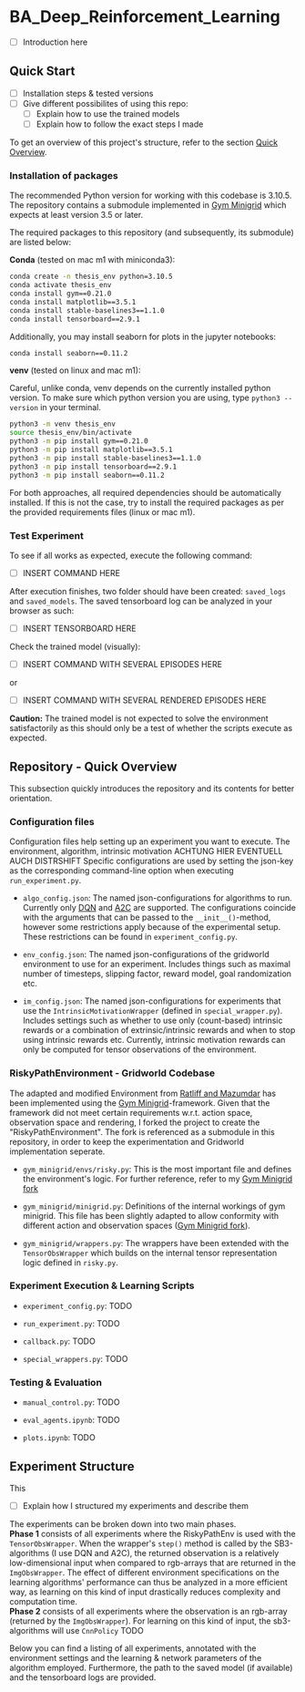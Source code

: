 # BA_Deep_Reinforcement_Learning

- [ ] Introduction here

## Quick Start

- [ ] Installation steps & tested versions
- [ ] Give different possibilites of using this repo:
    - [ ] Explain how to use the trained models
    - [ ] Explain how to follow the exact steps I made

To get an overview of this project's structure, refer to the section [Quick Overview](##repository-quick-overview).

### Installation of packages

The recommended Python version for working with this codebase is 3.10.5. The repository contains a submodule implemented in [Gym Minigrid](https://github.com/Farama-Foundation/Minigrid) which expects at least version 3.5 or later.

The required packages to this repository (and subsequently, its submodule) are listed below:

**Conda** (tested on mac m1 with miniconda3):

```sh
conda create -n thesis_env python=3.10.5
conda activate thesis_env
conda install gym==0.21.0
conda install matplotlib==3.5.1
conda install stable-baselines3==1.1.0
conda install tensorboard==2.9.1
```

Additionally, you may install seaborn for plots in the jupyter notebooks:

```sh
conda install seaborn==0.11.2
```

**venv** (tested on linux and mac m1):

Careful, unlike conda, venv depends on the currently installed python version. To make sure which python version you are using, type `python3 --version` in your terminal.

```sh
python3 -m venv thesis_env
source thesis_env/bin/activate
python3 -m pip install gym==0.21.0
python3 -m pip install matplotlib==3.5.1
python3 -m pip install stable-baselines3==1.1.0
python3 -m pip install tensorboard==2.9.1
python3 -m pip install seaborn==0.11.2
```

For both approaches, all required dependencies should be automatically installed. If this is not the case, try to install the required packages as per the provided requirements files (linux or mac m1).

### Test Experiment

To see if all works as expected, execute the following command:

- [ ] INSERT COMMAND HERE

After execution finishes, two folder should have been created: `saved_logs` and `saved_models`. The saved tensorboard log can be analyzed in your browser as such:

- [ ] INSERT TENSORBOARD HERE

Check the trained model (visually):

- [ ] INSERT COMMAND WITH SEVERAL EPISODES HERE

or

- [ ] INSERT COMMAND WITH SEVERAL RENDERED EPISODES HERE

**Caution:** The trained model is not expected to solve the environment satisfactorily as this should only be a test of whether the scripts execute as expected.

## Repository - Quick Overview

This subsection quickly introduces the repository and its contents for better orientation.

### Configuration files

Configuration files help setting up an experiment you want to execute. The environment, algorithm, intrinsic motivation ACHTUNG HIER EVENTUELL AUCH DISTRSHIFT
Specific configurations are used by setting the json-key as the corresponding command-line option when executing `run_experiment.py`.

- `algo_config.json`: The named json-configurations for algorithms to run. Currently only [DQN](https://stable-baselines3.readthedocs.io/en/master/modules/dqn.html#) and [A2C](https://stable-baselines3.readthedocs.io/en/master/modules/a2c.html) are supported. The configurations coincide with the arguments that can be passed to the `__init__()`-method, however some restrictions apply because of the experimental setup. These restrictions can be found in `experiment_config.py`.

- `env_config.json`: The named json-configurations of the gridworld environment to use for an experiment. Includes things such as maximal number of timesteps, slipping factor, reward model, goal randomization etc.

- `im_config.json`: The named json-configurations for experiments that use the `IntrinsicMotivationWrapper` (defined in `special_wrapper.py`). Includes settings such as whether to use only (count-based) intrinsic rewards or a combination of extrinsic/intrinsic rewards and when to stop using intrinsic rewards etc. Currently, intrinsic motivation rewards can only be computed for tensor observations of the environment.

### RiskyPathEnvironment - Gridworld Codebase

The adapted and modified Environment from [Ratliff and Mazumdar](https://ieeexplore.ieee.org/abstract/document/8754789/?casa_token=TwnHBsmi0CUAAAAA:37JpJLQ_QGdvPa4KmarmReliknIH1IbbRKc6nTSARUPVfg7nEEt-oKdA24UTJoLH_rrRRXyPUA) has been implemented using the [Gym Minigrid](https://github.com/Farama-Foundation/gym-minigrid)-framework. Given that the framework did not meet certain requirements w.r.t. action space, observation space and rendering, I forked the project to create the "RiskyPathEnvironment".
The fork is referenced as a submodule in this repository, in order to keep the experimentation and Gridworld implementation seperate.

- `gym_minigrid/envs/risky.py`: This is the most important file and defines the environment's logic. For further reference, refer to my [Gym Minigrid fork](https://github.com/tilidev/gym_minigrid/tree/package_only)

- `gym_minigrid/minigrid.py`: Definitions of the internal workings of gym minigrid. This file has been slightly adapted to allow conformity with different action and observation spaces ([Gym Minigrid fork](https://github.com/tilidev/gym_minigrid/tree/package_only)).

- `gym_minigrid/wrappers.py`: The wrappers have been extended with the `TensorObsWrapper` which builds on the internal tensor representation logic defined in `risky.py`.

### Experiment Execution & Learning Scripts

- `experiment_config.py`: TODO

- `run_experiment.py`: TODO

- `callback.py`: TODO

- `special_wrappers.py`: TODO

### Testing & Evaluation

- `manual_control.py`: TODO

- `eval_agents.ipynb`: TODO

- `plots.ipynb`: TODO

## Experiment Structure

This 

- [ ] Explain how I structured my experiments and describe them

The experiments can be broken down into two main phases. </br>
**Phase 1** consists of all experiments where the RiskyPathEnv is
used with the `TensorObsWrapper`. When the wrapper's `step()` method is called
by the SB3-algorithms (I use DQN and A2C), the returned observation is a
relatively low-dimensional input when compared to rgb-arrays that are
returned in the `ImgObsWrapper`. The effect of different environment
specifications on the learning algorithms' performance can thus be
analyzed in a more efficient way, as learning on this kind of input drastically
reduces complexity and computation time. </br>
**Phase 2** consists of all experiments where the observation is an rgb-array
(returned by the `ImgObsWrapper`). For learning on this kind of input, the
sb3-algorithms will use `CnnPolicy` TODO

Below you can find a listing of all experiments, annotated with the environment
settings and the learning & network parameters of the algorithm employed.
Furthermore, the path to the saved model (if available) and the tensorboard
logs are provided.
